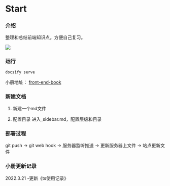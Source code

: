 # Start

### 介绍

整理和总结前端知识点。方便自己复习。

![](http://image.cocoroise.cn/前端技术能力图谱.png)

### 运行

`docsify serve`

小册地址：
[front-end-book](https://cocoroise.github.io/front-end-book/)

### 新建文档

1. 新建一个md文件

2. 配置目录 进入_sidebar.md，配置层级和目录

### 部署过程

git push -> git web hook -> 服务器监听推送 -> 更新服务器上文件 -> 站点更新文件



### 小册更新记录

2022.3.21 -更新《ts使用记录》







